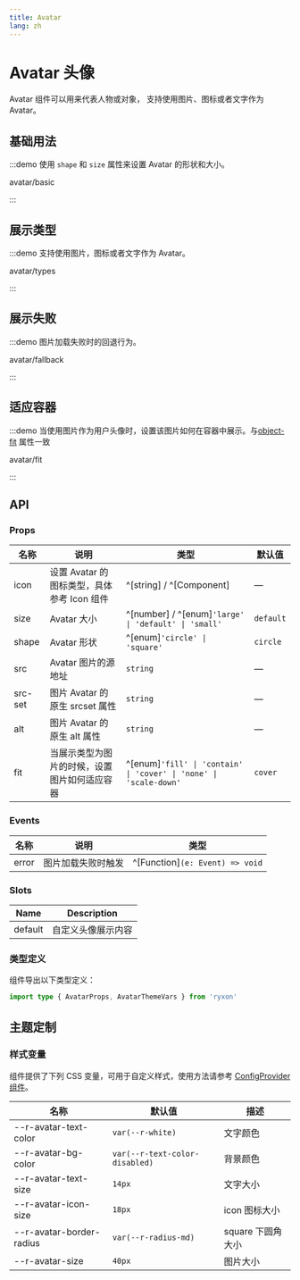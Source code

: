 ```yaml
---
title: Avatar
lang: zh
---
```


# Avatar 头像

Avatar 组件可以用来代表人物或对象， 支持使用图片、图标或者文字作为 Avatar。

## 基础用法

:::demo 使用 `shape` 和 `size` 属性来设置 Avatar 的形状和大小。

avatar/basic

:::

## 展示类型

:::demo 支持使用图片，图标或者文字作为 Avatar。

avatar/types

:::

## 展示失败

:::demo 图片加载失败时的回退行为。

avatar/fallback

:::

## 适应容器

:::demo 当使用图片作为用户头像时，设置该图片如何在容器中展示。与[object-fit](https://developer.mozilla.org/en-US/docs/Web/CSS/object-fit) 属性一致

avatar/fit

:::

## API

### Props

| 名称 | 说明 | 类型 | 默认值 |
| --- | --- | --- | --- |
| icon | 设置 Avatar 的图标类型，具体参考 Icon 组件 | ^[string] / ^[Component] | — |
| size | Avatar 大小 | ^[number] / ^[enum]`'large' \| 'default' \| 'small'` | `default` |
| shape | Avatar 形状 | ^[enum]`'circle' \| 'square'` | `circle` |
| src | Avatar 图片的源地址 | `string` | — |
| src-set | 图片 Avatar 的原生 srcset 属性 | `string` | — |
| alt | 图片 Avatar 的原生 alt 属性 | `string` | — |
| fit | 当展示类型为图片的时候，设置图片如何适应容器 | ^[enum]`'fill' \| 'contain' \| 'cover' \| 'none' \| 'scale-down'` | `cover` |

### Events

| 名称  | 说明               | 类型                            |
| ----- | ------------------ | ------------------------------- |
| error | 图片加载失败时触发 | ^[Function]`(e: Event) => void` |

### Slots

| Name    | Description        |
| ------- | ------------------ |
| default | 自定义头像展示内容 |

### 类型定义

组件导出以下类型定义：

```ts
import type { AvatarProps, AvatarThemeVars } from 'ryxon'
```

## 主题定制

### 样式变量

组件提供了下列 CSS 变量，可用于自定义样式，使用方法请参考 [ConfigProvider 组件](/zh/component/config-provider.html)。

| 名称 | 默认值 | 描述 |
| --- | --- | --- |
| --r-avatar-text-color | `var(--r-white)` | 文字颜色 |
| --r-avatar-bg-color | `var(--r-text-color-disabled)` | 背景颜色 |
| --r-avatar-text-size | `14px` | 文字大小 |
| --r-avatar-icon-size | `18px` | icon 图标大小 |
| --r-avatar-border-radius | `var(--r-radius-md)` | square 下圆角大小 |
| --r-avatar-size | `40px` | 图片大小 |
